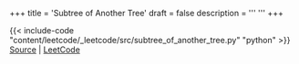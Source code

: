 +++
title = 'Subtree of Another Tree'
draft = false
description =  '''
'''
+++

{{< include-code "content/leetcode/_leetcode/src/subtree_of_another_tree.py" "python" >}}
[Source](https://github.com/grind-rip/leetcode/blob/master/src/subtree_of_another_tree.py) | [LeetCode](https://leetcode.com/problems/subtree-of-another-tree)
